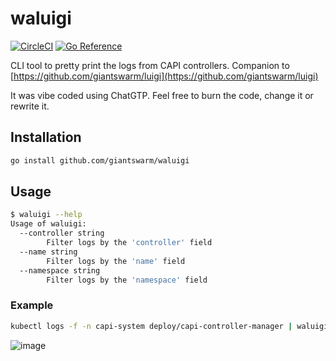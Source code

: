 # waluigi

[![CircleCI](https://dl.circleci.com/status-badge/img/gh/giantswarm/waluigi/tree/main.svg?style=svg)](https://dl.circleci.com/status-badge/redirect/gh/giantswarm/waluigi/tree/main)
[![Go Reference](https://pkg.go.dev/badge/github.com/giantswarm/waluigi.svg)](https://pkg.go.dev/github.com/giantswarm/waluigi)


CLI tool to pretty print the logs from CAPI controllers. Companion to [https://github.com/giantswarm/luigi](https://github.com/giantswarm/luigi)

It was vibe coded using ChatGTP. Feel free to burn the code, change it or rewrite it.

## Installation
```bash
go install github.com/giantswarm/waluigi
```

## Usage

```bash
$ waluigi --help
Usage of waluigi:
  --controller string
    	Filter logs by the 'controller' field
  --name string
    	Filter logs by the 'name' field
  --namespace string
    	Filter logs by the 'namespace' field
```

### Example

```bash
kubectl logs -f -n capi-system deploy/capi-controller-manager | waluigi
```

![image](https://github.com/user-attachments/assets/7694aa10-b6ca-49d5-8b0b-bcdd60a27495)
